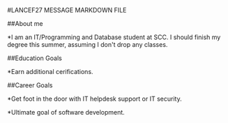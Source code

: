 #LANCEF27 MESSAGE MARKDOWN FILE

##About me

*I am an IT/Programming and Database student at SCC. I should finish my degree this summer, assuming I don't drop any classes.

##Education Goals

*Earn additional cerifications.

##Career Goals

*Get foot in the door with IT helpdesk support or IT security.

*Ultimate goal of software development.
